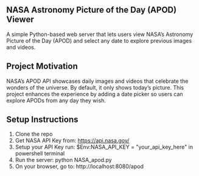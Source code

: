 ## NASA Astronomy Picture of the Day (APOD) Viewer

A simple Python-based web server that lets users view NASA’s Astronomy Picture of the Day (APOD) and select any date to explore previous images and videos.


## Project Motivation

NASA’s APOD API showcases daily images and videos that celebrate the wonders of the universe. By default, it only shows today’s picture. This project enhances the experience by adding a date picker so users can explore APODs from any day they wish.


## Setup Instructions

1. Clone the repo
2. Get NASA API Key from: https://api.nasa.gov/
3. Setup your API Key run: $Env:NASA_API_KEY = "your_api_key_here" in powershell terminal
4. Run the server: python NASA_apod.py
5. On your browser, go to: http://localhost:8080/apod


